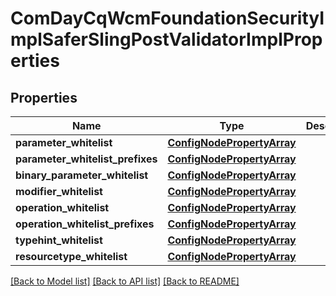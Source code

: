 # ComDayCqWcmFoundationSecurityImplSaferSlingPostValidatorImplProperties

## Properties
Name | Type | Description | Notes
------------ | ------------- | ------------- | -------------
**parameter_whitelist** | [**ConfigNodePropertyArray**](ConfigNodePropertyArray.md) |  | [optional] 
**parameter_whitelist_prefixes** | [**ConfigNodePropertyArray**](ConfigNodePropertyArray.md) |  | [optional] 
**binary_parameter_whitelist** | [**ConfigNodePropertyArray**](ConfigNodePropertyArray.md) |  | [optional] 
**modifier_whitelist** | [**ConfigNodePropertyArray**](ConfigNodePropertyArray.md) |  | [optional] 
**operation_whitelist** | [**ConfigNodePropertyArray**](ConfigNodePropertyArray.md) |  | [optional] 
**operation_whitelist_prefixes** | [**ConfigNodePropertyArray**](ConfigNodePropertyArray.md) |  | [optional] 
**typehint_whitelist** | [**ConfigNodePropertyArray**](ConfigNodePropertyArray.md) |  | [optional] 
**resourcetype_whitelist** | [**ConfigNodePropertyArray**](ConfigNodePropertyArray.md) |  | [optional] 

[[Back to Model list]](../README.md#documentation-for-models) [[Back to API list]](../README.md#documentation-for-api-endpoints) [[Back to README]](../README.md)


